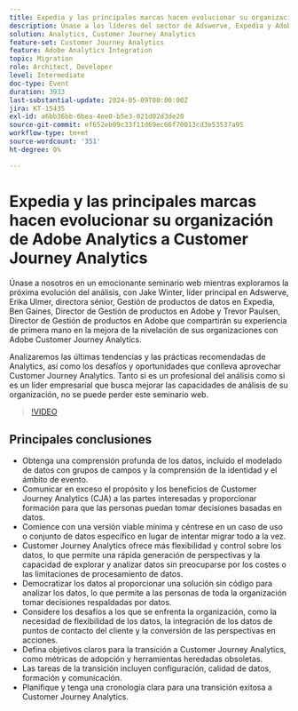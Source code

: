 ```yaml
---
title: Expedia y las principales marcas hacen evolucionar su organización de Adobe Analytics a Customer Journey Analytics
description: Únase a los líderes del sector de Adswerve, Expedia y Adobe para compartir perspectivas, tendencias y prácticas recomendadas para aprovechar Adobe Customer Journey Analytics y transformar el análisis de la organización en este seminario web al que debe asistir.
solution: Analytics, Customer Journey Analytics
feature-set: Customer Journey Analytics
feature: Adobe Analytics Integration
topic: Migration
role: Architect, Developer
level: Intermediate
doc-type: Event
duration: 3933
last-substantial-update: 2024-05-09T00:00:00Z
jira: KT-15435
exl-id: a6bb36bb-6bea-4ee0-b5e3-021d02d3de20
source-git-commit: ef652eb09c33f11d69ec66f70013cd3e53537a95
workflow-type: tm+mt
source-wordcount: '351'
ht-degree: 0%

---
```


# Expedia y las principales marcas hacen evolucionar su organización de Adobe Analytics a Customer Journey Analytics

Únase a nosotros en un emocionante seminario web mientras exploramos la próxima evolución del análisis, con Jake Winter, líder principal en Adswerve, Erika Ulmer, directora sénior, Gestión de productos de datos en Expedia, Ben Gaines, Director de Gestión de productos en Adobe y Trevor Paulsen, Director de Gestión de productos en Adobe que compartirán su experiencia de primera mano en la mejora de la nivelación de sus organizaciones con Adobe Customer Journey Analytics.

Analizaremos las últimas tendencias y las prácticas recomendadas de Analytics, así como los desafíos y oportunidades que conlleva aprovechar Customer Journey Analytics. Tanto si es un profesional del análisis como si es un líder empresarial que busca mejorar las capacidades de análisis de su organización, no se puede perder este seminario web.

>[!VIDEO](https://video.tv.adobe.com/v/3428762/?learn=on)


## Principales conclusiones

* Obtenga una comprensión profunda de los datos, incluido el modelado de datos con grupos de campos y la comprensión de la identidad y el ámbito de evento.
* Comunicar en exceso el propósito y los beneficios de Customer Journey Analytics (CJA) a las partes interesadas y proporcionar formación para que las personas puedan tomar decisiones basadas en datos.
* Comience con una versión viable mínima y céntrese en un caso de uso o conjunto de datos específico en lugar de intentar migrar todo a la vez.
* Customer Journey Analytics ofrece más flexibilidad y control sobre los datos, lo que permite una rápida generación de perspectivas y la capacidad de explorar y analizar datos sin preocuparse por los costes o las limitaciones de procesamiento de datos.
* Democratizar los datos al proporcionar una solución sin código para analizar los datos, lo que permite a las personas de toda la organización tomar decisiones respaldadas por datos.
* Considere los desafíos a los que se enfrenta la organización, como la necesidad de flexibilidad de los datos, la integración de los datos de puntos de contacto del cliente y la conversión de las perspectivas en acciones.
* Defina objetivos claros para la transición a Customer Journey Analytics, como métricas de adopción y herramientas heredadas obsoletas.
* Las tareas de la transición incluyen configuración, calidad de datos, formación y comunicación.
* Planifique y tenga una cronología clara para una transición exitosa a Customer Journey Analytics.
